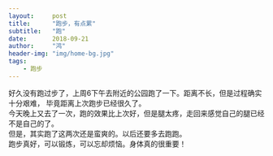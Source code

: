 ```yaml
---
layout:     post
title:      "跑步，有点累"
subtitle:   "跑"
date:       2018-09-21
author:     "鸿"
header-img: "img/home-bg.jpg"
tags:
    - 跑步
---
```



好久没有跑过步了，上周6下午去附近的公园跑了一下。距离不长，但是过程确实十分艰难，
毕竟距离上次跑步已经很久了。   
今天晚上又去了一次，跑的效果比上次好，但是腿太疼，走回来感觉自己的腿已经不是自己的了。  
但是，其实跑了这两次还是蛮爽的。以后还要多去跑跑。  
跑步真好，可以锻炼，可以忘却烦恼。身体真的很重要！


